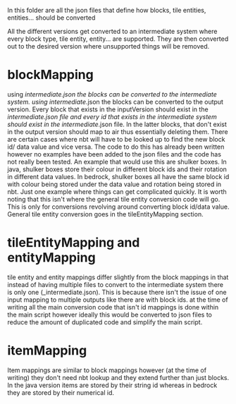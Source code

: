 In this folder are all the json files that define how blocks, tile entities, entities... should be converted

All the different versions get converted to an intermediate system where every block type, tile entity, entity... are supported. They are then converted out to the desired version where unsupported things will be removed.

# blockMapping
using <inputVersion>_intermediate.json the blocks can be converted to the intermediate system.
using intermediate_<outputVersion>.json the blocks can be converted to the output version.
Every block that exists in the inputVersion should exist in the <inputVersion>_intermediate.json file and every id that exists in the intermediate system should exist in the intermediate_<outputVersion>.json file. In the latter blocks, that don't exist in the output version should map to air thus essentially deleting them.
There are certain cases where nbt will have to be looked up to find the new block id/ data value and vice versa. The code to do this has already been written however no examples have been added to the json files and the code has not really been tested. An example that would use this are shulker boxes. In java, shulker boxes store their colour in different block ids and their rotation in different data values. In bedrock, shulker boxes all have the same block id with colour being stored under the data value and rotation being stored in nbt. Just one example where things can get complicated quickly.
It is worth noting that this isn't where the general tile entity conversion code will go. This is only for conversions revolving around converting block id/data value. General tile entity conversion goes in the tileEntityMapping section.

# tileEntityMapping and entityMapping
tile entity and entity mappings differ slightly from the block mappings in that instead of having multiple files to convert to the intermediate system there is only one (_intermediate.json). This is because there isn't the issue of one input mapping to multiple outputs like there are with block ids.
at the time of writing all the main conversion code that isn't id mappings is done within the main script however ideally this would be converted to json files to reduce the amount of duplicated code and simplify the main script.

# itemMapping
Item mappings are similar to block mappings however (at the time of writing) they don't need nbt lookup and they extend further than just blocks. In the java version items are stored by their string id whereas in bedrock they are stored by their numerical id.
